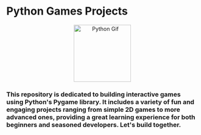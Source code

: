 # Python Games Projects

<div style="text-align: center;">
  <img src="https://media.giphy.com/media/KAq5w47R9rmTuvWOWa/giphy.gif" alt="Python Gif" width="150px"/>
</div>
<h3>This repository is dedicated to building interactive games using Python's Pygame library. It includes a variety of fun and engaging projects ranging from simple 2D games to more advanced ones, providing a great learning experience for both beginners and seasoned developers. Let's build together. </h3>

